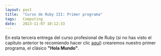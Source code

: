```yaml
---
layout: post
title:  "Curso de Ruby III: Primer programa"
tags:   Computing
date:   2023-11-07 10:12:33
---
```


En esta tercera entrega del curso profesional de Ruby (si no has visto el capítulo anterior te recomiendo hacer clic [aquí](https://elerizoinformatico.github.io/2023/09/01/curso-ruby-ii/)) crearemos nuestro primer programa, el clásico **"Hola Mundo"**.
